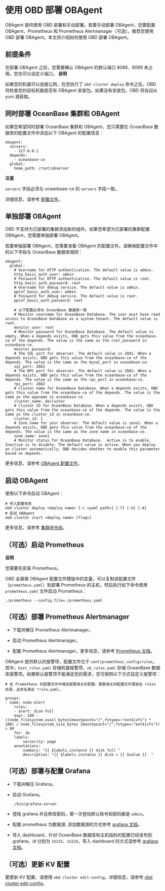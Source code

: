 使用 OBD 部署 OBAgent 
======================================

OBAgent 提供使用 OBD 部署和手动部署。若要手动部署 OBAgent，您要配置 OBAgent、Prometheus 和 Prometheus Alertmanager（可选）。推荐您使用 OBD 部署 OBAgent。本文将介绍如何使用 OBD 部署 OBAgent。

前提条件 
-------------------------

在部署 OBAgent 之前，您需要确认 OBAgent 的默认端口 8088、8089 未占用。您也可以自定义端口。
**说明**



如果您的机器可以连接公网，在您执行了 `obd cluster deploy` 命令之后，OBD 将检查您的目标机器是否有 OBAgent 安装包。如果没有安装包，OBD 将自动从 yum 源获取。

同时部署 OceanBase 集群和 OBAgent 
-----------------------------------------------

如果您希望同时部署 OceanBase 集群和 OBAgent，您只需要在 OceanBase 数据库的配置文件中添加以下 OBAgent 的配置信息：

```unknow
obagent:
  servers:
    - 127.0.0.1
  depends: 
    - oceanbase-ce
  global:
    home_path: /root/observer
```


**注意**



`servers` 字段必须与 oceanbase-ce 的 `servers` 字段一致。

详细信息，请参考 [配置文件](https://github.com/oceanbase/obdeploy/blob/master/example/obagent/distributed-with-obproxy-and-obagent-example.yaml)。

单独部署 OBAgent 
---------------------------------

OBD 不支持为已部署的集群添加新的组件。如果您希望为已部署的集群配置 OBAgent，您需要单独部署 OBAgent。

若要单独部署 OBAgent，您需要准备 OBAgent 的配置文件。请确保配置文件中的以下字段与 OceanBase 数据库相同：

```unknow
obagent:
  global:
    # Username for HTTP authentication. The default value is admin.
    http_basic_auth_user: admin
    # Password for HTTP authentication. The default value is root.
    http_basic_auth_password: root
    # Username for debug service. The default value is admin.
    pprof_basic_auth_user: admin
    # Password for debug service. The default value is root.
    pprof_basic_auth_password: root
    
    # 以下配置必须与 OceanBase 数据库一致
    # Monitor username for OceanBase Database. The user must have read access to OceanBase Database as a system tenant. The default value is root.
    monitor_user: root
    # Monitor password for OceanBase Database. The default value is empty. When a depends exists, OBD gets this value from the oceanbase-ce of the depends. The value is the same as the root_password in oceanbase-ce.
    monitor_password: 
    # The SQL port for observer. The default value is 2881. When a depends exists, OBD gets this value from the oceanbase-ce of the depends. The value is the same as the mysql_port in oceanbase-ce.
    sql_port: 2881
    # The RPC port for observer. The default value is 2882. When a depends exists, OBD gets this value from the oceanbase-ce of the depends. The value is the same as the rpc_port in oceanbase-ce.
    rpc_port: 2882
    # Cluster name for OceanBase Database. When a depends exists, OBD gets this value from the oceanbase-ce of the depends. The value is the same as the appname in oceanbase-ce.
    cluster_name: obcluster
    # Cluster ID for OceanBase Database. When a depends exists, OBD gets this value from the oceanbase-ce of the depends. The value is the same as the cluster_id in oceanbase-ce.
    cluster_id: 1
    # Zone name for your observer. The default value is zone1. When a depends exists, OBD gets this value from the oceanbase-ce of the depends. The value is the same as the zone name in oceanbase-ce.
    zone_name: zone1
    # Monitor status for OceanBase Database.  Active is to enable. Inactive is to disable. The default value is active. When you deploy an cluster automatically, OBD decides whether to enable this parameter based on depends.
```



更多信息，请参考 [OBAgent 配置文件](https://github.com/oceanbase/obdeploy/blob/master/example/obagent/obagent-only-example.yaml)。

启动 OBAgent 
-------------------------------

使用以下命令启动 OBAgent：

```unknow
# 传入配置信息
obd cluster deploy <deploy name> [-c <yaml path>] [-f] [-U] [-A]
# 启动 OBAgent
obd cluster start <deploy name> [flags]
```



更多信息，请参考 [集群命令组](https://open.oceanbase.com/docs/obd-cn/V1.2.0/10000000000017241)。

（可选）启动 Prometheus 
--------------------------------------

**说明**



您需要先安装 Prometheus。

OBD 会替换 OBAgent 配置文件模版中的变量，可以复制该配置文件（`prometheus.yaml`）到部署 Prometheus 的主机，然后执行如下命令使用 `prometheus.yaml` 文件启动 Prometheus：

```unknow
./prometheus --config.file=./prometheus.yaml
```



（可选）部署 Prometheus Alertmanager 
---------------------------------------------------

* 下载并解压 Prometheus Alertmanager。

  

* 启动 Prometheus Alertmanager。

  

* 配置 Prometheus Alertmanager。更多信息，请参考 [Prometheus 文档](https://www.prometheus.io/docs/alerting/latest/configuration/)。

  




OBAgent 提供默认的报警项，配置文件位于 `conf/prometheus_config/rules`。其中，`host_rules.yaml` 存储机器报警项，`ob_rules.yaml` 存储 OceanBase 数据库报警项。如果默认报警项不能满足您的需求，您可按照以下方式自定义报警项：

```unknow
# 在 Prometheus 的配置文件中增加报警相关的配置。报警相关的配置文件需放在 rules 目录，且命名满足 *rule.yaml。

groups:
- name: node-alert
    rules:
    - alert: disk-full
    expr: 100 - ((node_filesystem_avail_bytes{mountpoint="/",fstype=~"ext4|xfs"} * 100) / node_filesystem_size_bytes {mountpoint="/",fstype=~"ext4|xfs"}) > 80
    for: 1m
    labels:
        serverity: page
    annotations:
        summary: "{{ $labels.instance }} disk full "
        description: "{{ $labels.instance }} disk > {{ $value }}  "
```



（可选）部署与配置 Grafana 
--------------------------------------

* 下载并解压 Grafana。

  

* 启动 Grafana。

  ```unknow
  ./bin/grafana-server
  ```

  

* 登陆 grafana 并且修改密码，第一次登陆默认账号和密码都是 `admin`。

  

* 配置 prometheus 为数据源, 添加数据源的方式参考 [grafana 文档](https://grafana.com/docs/grafana/v7.5/datasources/add-a-data-source/)。

  

* 导入 dashboard，针对 OceanBase 数据库和主机指标的配置已经发布到 grafana，id 分别为 `15215`、`15216`，导入 dashboard 的方式请参考 [grafana 文档](https://grafana.com/docs/grafana/v7.5/dashboards/export-import/)。

  




（可选）更新 KV 配置 
---------------------------------

要更新 KV 配置，请使用 `obd cluster edit-config`。详细信息，请参考 [obd cluster edit-config](t2159217.html#section-wfv-hbm-5fe)。
